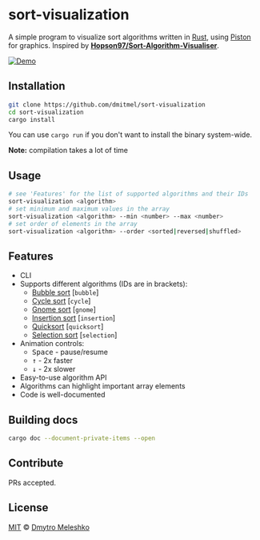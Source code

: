# sort-visualization

A simple program to visualize sort algorithms written in [Rust](https://www.rust-lang.org/), using [Piston](http://www.piston.rs/) for graphics. Inspired by [**Hopson97/Sort-Algorithm-Visualiser**](https://github.com/Hopson97/Sort-Algorithm-Visualiser).

[![Demo](https://i.imgur.com/ZYRd4x7.gif)](https://gist.github.com/dmitmel/f8664421b547577065912c3246f4c1e9)

## Installation

```bash
git clone https://github.com/dmitmel/sort-visualization
cd sort-visualization
cargo install
```

You can use `cargo run` if you don't want to install the binary system-wide.

**Note:** compilation takes a lot of time

## Usage

```bash
# see 'Features' for the list of supported algorithms and their IDs
sort-visualization <algorithm>
# set minimum and maximum values in the array
sort-visualization <algorithm> --min <number> --max <number>
# set order of elements in the array
sort-visualization <algorithm> --order <sorted|reversed|shuffled>
```

## Features

- CLI
- Supports different algorithms (IDs are in brackets):
  - [Bubble sort](https://en.wikipedia.org/wiki/Bubble_sort) \[`bubble`\]
  - [Cycle sort](https://en.wikipedia.org/wiki/Cycle_sort) \[`cycle`\]
  - [Gnome sort](https://en.wikipedia.org/wiki/Gnome_sort) \[`gnome`\]
  - [Insertion sort](https://en.wikipedia.org/wiki/Insertion_sort) \[`insertion`\]
  - [Quicksort](https://en.wikipedia.org/wiki/Quicksort) \[`quicksort`\]
  - [Selection sort](https://en.wikipedia.org/wiki/Selection_sort) \[`selection`\]
- Animation controls:
  - <kbd>Space</kbd> - pause/resume
  - <kbd>&uparrow;</kbd> - 2x faster
  - <kbd>&downarrow;</kbd> - 2x slower
- Easy-to-use algorithm API
- Algorithms can highlight important array elements
- Code is well-documented

## Building docs

```bash
cargo doc --document-private-items --open
```

## Contribute

PRs accepted.

## License

[MIT](https://github.com/dmitmel/sort-visualization/blob/master/LICENSE) © [Dmytro Meleshko](https://github.com/dmitmel)
